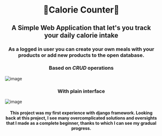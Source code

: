 <h1 align="center">📆Calorie Counter🍕</h1>
<h2 align="center">A Simple Web Application that let's you track your daily calorie intake</h2>

<h3 align="center">As a logged in user you can create your own meals with your products or add new products to the open database.</h3>

<h3 align="center">Based on <i>CRUD</i> operations</h3>

![image](https://github.com/OskarRg/Bazy-Danych/assets/116189254/91cb97c4-67a8-4fd3-bd00-f53aa0f9306d)


<h3 align="center"> With plain interface</h3>

![image](https://github.com/OskarRg/Bazy-Danych/assets/116189254/23d810e5-110f-47a8-bffa-432687ecdd17)

<h4 align="center"> This project was my first experience with django framework. Looking back at this project, I see many overcomplicated solutions and oversights that I made as a complete beginner, thanks to which I can see my gradual progress.</h4>
